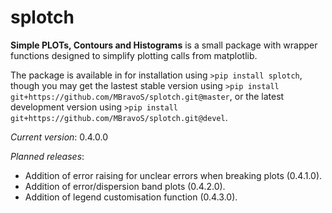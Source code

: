 # splotch
**Simple PLOTs, Contours and Histograms** is a small package with wrapper functions designed to simplify plotting calls from matplotlib.

The package is available in for installation using `>pip install splotch`, though you may get the lastest stable version using `>pip install git+https://github.com/MBravoS/splotch.git@master`, or the latest development version using `>pip install git+https://github.com/MBravoS/splotch.git@devel`.


*Current version*: 0.4.0.0

*Planned releases*:
* Addition of error raising for unclear errors when breaking plots (0.4.1.0).
* Addition of error/dispersion band plots (0.4.2.0).
* Addition of legend customisation function (0.4.3.0).
